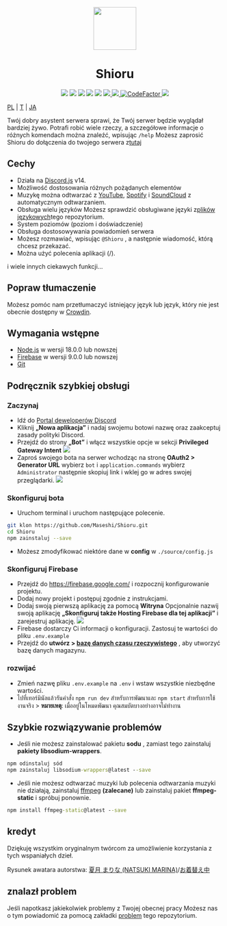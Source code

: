 <div align="center">
  <img src="https://raw.githubusercontent.com/Maseshi/Shioru/main/assets/icons/favicon-circle.png" width="100" />
  <h1>
    <strong>Shioru</strong>
  </h1>
  <img src="https://img.shields.io/badge/discord.js-v14-7354F6?logo=discord&logoColor=white" />
  <img src="https://img.shields.io/github/stars/Maseshi/Shioru.svg?logo=github" />
  <img src="https://img.shields.io/github/v/release/Maseshi/Shioru">
  <img src="https://img.shields.io/github/license/Maseshi/Shioru.svg?logo=github" />
  <img src="https://img.shields.io/github/last-commit/Maseshi/Shioru">
  <a title="Status" target="_blank" href="https://shioru.statuspage.io/">
    <img src="https://img.shields.io/badge/dynamic/json?logo=google-cloud&logoColor=white&label=status&query=status.indicator&url=https%3A%2F%2Fq60yrzp0cbgg.statuspage.io%2Fapi%2Fv2%2Fstatus.json" />
  </a>
  <a title="Crowdin" target="_blank" href="https://crowdin.com/project/shioru-bot">
    <img src="https://badges.crowdin.net/shioru-bot/localized.svg">
  </a>
  <a title="CodeFactor" target="_blank" href="https://www.codefactor.io/repository/github/maseshi/shioru">
    <img src="https://www.codefactor.io/repository/github/maseshi/shioru/badge" alt="CodeFactor" />
  </a>
  <a title="Top.gg" target="_blank" href="https://top.gg/bot/704706906505347183">
    <img src="https://top.gg/api/widget/upvotes/704706906505347183.svg">
  </a>
</div>

[PL](https://github.com/Maseshi/Shioru/blob/main/documents/README.en.md) | [T](https://github.com/Maseshi/Shioru/blob/main/documents/README.th.md) | [JA](https://github.com/Maseshi/Shioru/blob/main/documents/README.ja.md)

Twój dobry asystent serwera sprawi, że Twój serwer będzie wyglądał bardziej żywo. Potrafi robić wiele rzeczy, a szczegółowe informacje o różnych komendach można znaleźć, wpisując `/help` Możesz zaprosić Shioru do dołączenia do twojego serwera z[tutaj](https://discord.com/api/oauth2/authorize?client_id=704706906505347183&permissions=8&scope=applications.commands%20bot&redirect_uri=https%3A%2F%2Fshiorus.web.app%2Fthanks-you)

## Cechy

- Działa na [Discord.js](https://discord.js.org/) v14.
- Możliwość dostosowania różnych pożądanych elementów
- Muzykę można odtwarzać z [YouTube](https://www.youtube.com/), [Spotify](https://www.spotify.com/) i [SoundCloud](https://soundcloud.com/) z automatycznym odtwarzaniem.
- Obsługa wielu języków Możesz sprawdzić obsługiwane języki z[plików językowych](https://github.com/Maseshi/shioru/blob/main/source/languages)tego repozytorium.
- System poziomów (poziom i doświadczenie)
- Obsługa dostosowywania powiadomień serwera
- Możesz rozmawiać, wpisując `@Shioru` , a następnie wiadomość, którą chcesz przekazać.
- Można użyć polecenia aplikacji (/).

i wiele innych ciekawych funkcji...

## Popraw tłumaczenie

Możesz pomóc nam przetłumaczyć istniejący język lub język, który nie jest obecnie dostępny w [Crowdin](https://crowdin.com/project/shioru-bot).

## Wymagania wstępne

- [Node.js](https://nodejs.org/) w wersji 18.0.0 lub nowszej
- [Firebase](https://firebase.google.com/) w wersji 9.0.0 lub nowszej
- [Git](https://git-scm.com/downloads)

## Podręcznik szybkiej obsługi

### Zaczynaj

- Idź do [Portal deweloperów Discord](https://discord.com/developers/applications)
- Kliknij **„Nowa aplikacja”** i nadaj swojemu botowi nazwę oraz zaakceptuj zasady polityki Discord.
- Przejdź do strony **„Bot”** i włącz wszystkie opcje w sekcji **Privileged Gateway Intent** ![](https://raw.githubusercontent.com/Maseshi/Shioru/main/assets/images/discord-developer-portal-privileged-gateway-intents.png)
- Zaproś swojego bota na serwer wchodząc na stronę **OAuth2 > Generator URL** wybierz `bot` i `application.commands` wybierz `Administrator` następnie skopiuj link i wklej go w adres swojej przeglądarki. ![](https://raw.githubusercontent.com/Maseshi/Shioru/main/assets/images/discord-developer-portal-scopes.png)

### Skonfiguruj bota

- Uruchom terminal i uruchom następujące polecenie.

```bash
git klon https://github.com/Maseshi/Shioru.git
cd Shioru
npm zainstaluj --save
```

- Możesz zmodyfikować niektóre dane w **config** w `./source/config.js`

### Skonfiguruj Firebase

- Przejdź do https://firebase.google.com/ i rozpocznij konfigurowanie projektu.
- Dodaj nowy projekt i postępuj zgodnie z instrukcjami.
- Dodaj swoją pierwszą aplikację za pomocą **Witryna** Opcjonalnie nazwij swoją aplikację **„Skonfiguruj także Hosting Firebase dla tej aplikacji”** i zarejestruj aplikację. ![](https://raw.githubusercontent.com/Maseshi/Shioru/main/assets/images/firebase-setup-web-application.png)
- Firebase dostarczy Ci informacji o konfiguracji. Zastosuj te wartości do pliku `.env.example`
- Przejdź do **utwórz > [bazę danych czasu rzeczywistego](https://console.firebase.google.com/u/0/project/_/database/data)** , aby utworzyć bazę danych magazynu.

### rozwijać

- Zmień nazwę pliku `.env.example` na `.env` i wstaw wszystkie niezbędne wartości.
- ไปที่เทอร์มินัลแล้วรันคำสั่ง `npm run dev` สำหรับการพัฒนาและ `npm start` สำหรับการใช้งานจริง > **หมายเหตุ**: เมื่ออยู่ในโหมดพัฒนา คุณสมบัตบางอย่างอาจไม่ทำงาน

## Szybkie rozwiązywanie problemów

- Jeśli nie możesz zainstalować pakietu **sodu** , zamiast tego zainstaluj **pakiety libsodium-wrappers**.
```bat
npm odinstaluj sód
npm zainstaluj libsodium-wrappers@latest --save
```
- Jeśli nie możesz odtwarzać muzyki lub polecenia odtwarzania muzyki nie działają, zainstaluj [ffmpeg](https://ffmpeg.org/download.html) **(zalecane)** lub zainstaluj pakiet **ffmpeg-static** i spróbuj ponownie.
```bat
npm install ffmpeg-static@latest --save
```

## kredyt

Dziękuję wszystkim oryginalnym twórcom za umożliwienie korzystania z tych wspaniałych dzieł.

Rysunek awatara autorstwa: [夏月 まりな (NATSUKI MARINA)](https://www.pixiv.net/en/users/482462)/[お着替え中](https://www.pixiv.net/en/artworks/76075098)

## znalazł problem

Jeśli napotkasz jakiekolwiek problemy z Twojej obecnej pracy Możesz nas o tym powiadomić za pomocą zakładki [problem](https://github.com/Maseshi/Shioru/issues) tego repozytorium.

